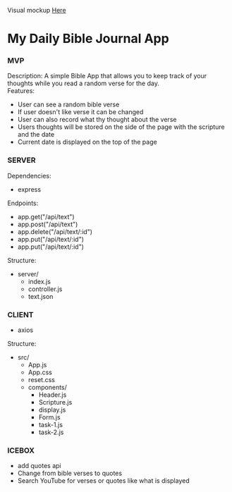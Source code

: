 Visual mockup <a href="https://www.figma.com/file/tsBvUnL3KB5rl5kiqgfCHJ/Untitled?node-id=0%3A1">Here</a>


# My Daily Bible Journal App 



### MVP
Description: A simple Bible App that allows you to keep track of your thoughts while you read a random verse for the day. <br/>
Features: 
- User can see a random bible verse 
- If user doesn't like verse it can be changed 
- User can also record what thy thought about the verse
- Users thoughts will be stored on the side of the page with the scripture and the date 
- Current date is displayed on the top of the page

### SERVER
Dependencies:
- express 

Endpoints: 
- app.get("/api/text")
- app.post("/api/text") 
- app.delete("/api/text/:id")
- app.put("/api/text/:id")
- app.put("/api/text/:id")

Structure:
- server/
    - index.js
    - controller.js
    - text.json
    



### CLIENT
- axios 

Structure: 
- src/
    - App.js
    - App.css
    - reset.css
    - components/
        - Header.js 
        - Scripture.js 
        - display.js 
        - Form.js 
        - task-1.js 
        - task-2.js 




### ICEBOX
- add quotes api 
- Change from bible verses to quotes
- Search YouTube for verses or quotes like what is displayed